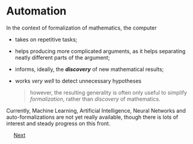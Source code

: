 # Automation

In the context of formalization of mathematics, the computer

* takes on repetitive tasks;
* helps producing more complicated arguments, as it helps separating neatly different parts of the argument;
* informs, ideally, the ***discovery*** of new mathematical results;
* works *very well* to detect unnecessary hypotheses

  > however, the resulting generality is often only useful to simplify *formalization*, rather than *discovery* of mathematics.


Currently, Machine Learning, Artificial Intelligence, Neural Networks and auto-formalizations are not yet really available, though there is lots of interest and steady progress on this front.

&nbsp;&nbsp;&nbsp;&nbsp;&nbsp;[Next](topics1.md)
